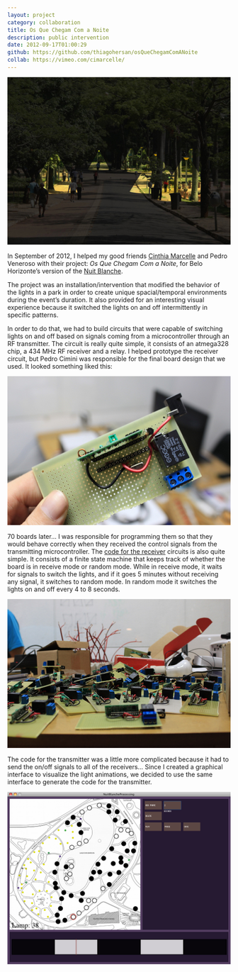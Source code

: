 ```yaml
---
layout: project
category: collaboration
title: Os Que Chegam Com a Noite
description: public intervention
date: 2012-09-17T01:00:29
github: https://github.com/thiagohersan/osQueChegamComANoite
collab: https://vimeo.com/cimarcelle/
---
```

![](/images/projects/os-que-chegam-com-a-noite/cinthia_pedro_01.jpg)

In September of 2012, I helped my good friends [Cinthia Marcelle](https://vimeo.com/cimarcelle) and Pedro Veneroso with their project: *Os Que Chegam Com a Noite*, for Belo Horizonte’s version of the [Nuit Blanche](http://en.wikipedia.org/wiki/Nuit_Blanche).

The project was an installation/intervention that modified the behavior of the lights in a park in order to create unique spacial/temporal environments during the event’s duration. It also provided for an interesting visual experience because it switched the lights on and off intermittently in specific patterns.

In order to do that, we had to build circuits that were capable of switching lights on and off based on signals coming from a microcontroller through an RF transmitter. The circuit is really quite simple, it consists of an atmega328 chip, a 434 MHz RF receiver and a relay. I helped prototype the receiver circuit, but Pedro Cimini was responsible for the final board design that we used. It looked something liked this:

![](/images/projects/os-que-chegam-com-a-noite/osQueChegamCircuit.jpg)

70 boards later... I was responsible for programming them so that they would behave correctly when they received the control signals from the transmitting microcontroller. The [code for the receiver](https://github.com/thiagohersan/osQueChegamReceiveArduino) circuits is also quite simple. It consists of a finite state machine that keeps track of whether the board is in receive mode or random mode. While in receive mode, it waits for signals to switch the lights, and if it goes 5 minutes without receiving any signal, it switches to random mode. In random mode it switches the lights on and off every 4 to 8 seconds.

![](/images/projects/os-que-chegam-com-a-noite/osQueChegamManyCircuits.jpg)

The code for the transmitter was a little more complicated because it had to send the on/off signals to all of the receivers… Since I created a graphical interface to visualize the light animations, we decided to use the same interface to generate the code for the transmitter.

![](/images/projects/os-que-chegam-com-a-noite/osQueChegamGUI.jpg)
